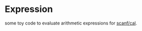 # Expression

some toy code to evaluate arithmetic expressions for [scanf/cal](https://github.com/scanf/cal).
